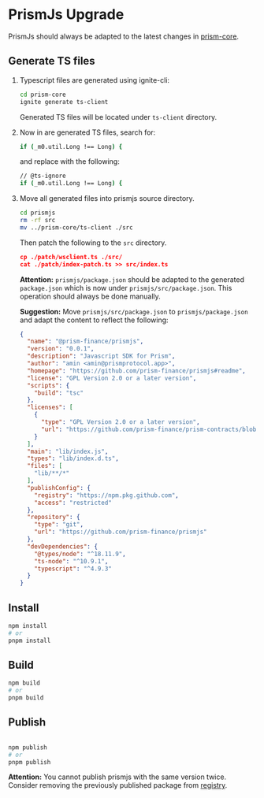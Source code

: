 # PrismJs Upgrade

PrismJs should always be adapted to the latest changes in [prism-core](https://github.com/prism-finance/prism-core).

## Generate TS files

1. Typescript files are generated using ignite-cli:
    
    ```bash
    cd prism-core
    ignite generate ts-client
    ```
    
    Generated TS files will be located under `ts-client` directory. 
    

1. Now in are generated TS files, search for:
    
    ```bash
    if (_m0.util.Long !== Long) {
    ```
    
    and replace with the following:
    
    ```bash
    // @ts-ignore
    if (_m0.util.Long !== Long) {
    ```
    

1. Move all generated files into prismjs source directory.
    
    ```bash
    cd prismjs
    rm -rf src
    mv ../prism-core/ts-client ./src
    ```
    
    Then patch the following to the `src` directory.
    
    ```json
    cp ./patch/wsclient.ts ./src/
    cat ./patch/index-patch.ts >> src/index.ts
    ```
    
    **Attention:** 
    `prismjs/package.json` should be adapted to the generated `package.json` which is now under `prismjs/src/package.json`. This operation should always be done manually. 
    
    **Suggestion:**
    Move `prismjs/src/package.json` to `prismjs/package.json` and adapt the content to reflect the following:
    
    ```json
    {
      "name": "@prism-finance/prismjs",
      "version": "0.0.1",
      "description": "Javascript SDK for Prism",
      "author": "amin <amin@prismprotocol.app>",
      "homepage": "https://github.com/prism-finance/prismjs#readme",
      "license": "GPL Version 2.0 or a later version",
      "scripts": {
        "build": "tsc"
      },
      "licenses": [
        {
          "type": "GPL Version 2.0 or a later version",
          "url": "https://github.com/prism-finance/prism-contracts/blob/main/LICENSE.md"
        }
      ],
      "main": "lib/index.js",
      "types": "lib/index.d.ts",
      "files": [
        "lib/**/*"
      ],
      "publishConfig": {
        "registry": "https://npm.pkg.github.com",
        "access": "restricted"
      },
      "repository": {
        "type": "git",
        "url": "https://github.com/prism-finance/prismjs"
      },
      "devDependencies": {
        "@types/node": "^18.11.9",
        "ts-node": "^10.9.1",
        "typescript": "^4.9.3"
      }
    }
    ```
    

## Install

```bash
npm install
# or
pnpm install
```

## Build

```bash
npm build
# or
pnpm build
```

## Publish

```bash

npm publish
# or
pnpm publish
```

**Attention:** 
You cannot publish prismjs with the same version twice. Consider removing the previously published package from [registry](https://github.com/prism-finance/prismjs/pkgs/npm/prismjs/versions).